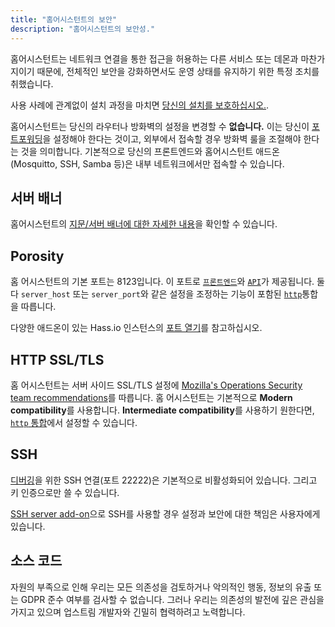 ```yaml
---
title: "홈어시스턴트의 보안"
description: "홈어시스턴트의 보안성."
---
```


홈어시스턴트는 네트워크 연결을 통한 접근을 허용하는 다른 서비스 또는 데몬과 마찬가지이기 때문에, 전체적인 보안을 강화하면서도 운영 상태를 유지하기 위한 특정 조치를 취했습니다.

사용 사례에 관계없이 설치 과정을 마치면 [당신의 설치를 보호하십시오.](/docs/configuration/securing/).

홈어시스턴트는 당신의 라우터나 방화벽의 설정을 변경할 수 **없습니다.** 이는 당신이 [포트포워딩](/docs/configuration/remote/)을 설정해야 한다는 것이고, 외부에서 접속할 경우 방화벽 룰을 조절해야 한다는 것을 의미합니다. 기본적으로 당신의 프론트엔드와 홈어시스턴트 애드온(Mosquitto, SSH, Samba 등)은 내부 네트워크에서만 접속할 수 있습니다.

## 서버 배너

홈어시스턴트의 [지문/서버 배너에 대한 자세한 내용](/docs/security/webserver/)을 확인할 수 있습니다. 

## Porosity

홈 어시스턴트의 기본 포트는 8123입니다. 이 포트로 [`프론트엔드`](/integrations/frontend/)와 [`API`](/integrations/api/)가 제공됩니다. 둘다 `server_host` 또는 `server_port`와 같은 설정을 조정하는 기능이 포함된 [`http`](/integrations/http/)통합을 따릅니다.

다양한 애드온이 있는 Hass.io 인스턴스의 [포트 열기](/docs/security/porosity/)를 참고하십시오. 

## HTTP SSL/TLS

홈 어시스턴트는 서버 사이드 SSL/TLS 설정에 [Mozilla's Operations Security team recommendations](https://wiki.mozilla.org/Security/Server_Side_TLS)를 따릅니다. 홈 어시스턴트는 기본적으로 **Modern compatibility**를 사용합니다. **Intermediate compatibility**를 사용하기 원한다면, [`http` 통합](/integrations/http/)에서 설정할 수 있습니다.

## SSH

[디버깅](https://developers.home-assistant.io/docs/en/hassio_debugging.html)을 위한 SSH 연결(포트 22222)은 기본적으로 비활성화되어 있습니다. 그리고 키 인증으로만 쓸 수 있습니다.

[SSH server add-on](/addons/ssh/)으로 SSH를 사용할 경우 설정과 보안에 대한 책임은 사용자에게 있습니다.

## 소스 코드

자원의 부족으로 인해 우리는 모든 의존성을 검토하거나 악의적인 행동, 정보의 유출 또는 GDPR 준수 여부를 검사할 수 없습니다. 그러나 우리는 의존성의 발전에 깊은 관심을 가지고 있으며 업스트림 개발자와 긴밀히 협력하려고 노력합니다.

